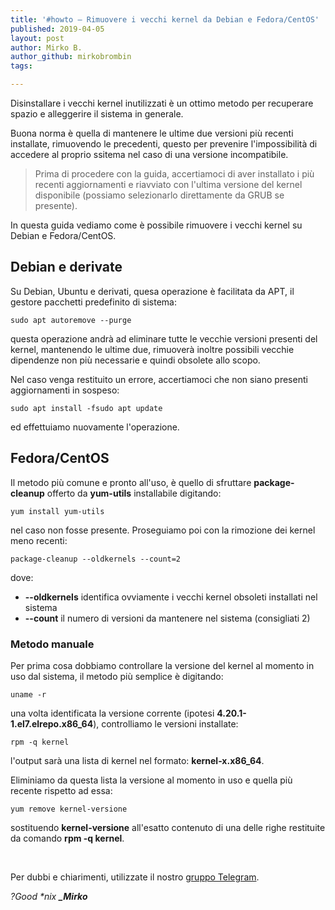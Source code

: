```yaml
---
title: '#howto – Rimuovere i vecchi kernel da Debian e Fedora/CentOS'
published: 2019-04-05
layout: post
author: Mirko B.
author_github: mirkobrombin
tags:

---
```

<p>Disinstallare i vecchi kernel inutilizzati&nbsp;è un ottimo metodo per recuperare spazio e alleggerire il sistema in generale.</p><p>Buona norma è quella di mantenere le ultime due versioni più recenti installate, rimuovendo le precedenti, questo per prevenire l'impossibilità di accedere al proprio ssitema nel caso di una versione incompatibile.</p><blockquote><p>Prima di procedere con la guida, accertiamoci di aver installato i più recenti aggiornamenti e riavviato con l'ultima versione del kernel disponibile (possiamo selezionarlo direttamente da GRUB se presente).</p></blockquote><p>In questa guida vediamo come è possibile rimuovere i vecchi kernel su Debian e&nbsp;Fedora/CentOS.</p><h2>Debian e derivate</h2><p>Su Debian, Ubuntu e derivati, quesa operazione è facilitata da APT, il gestore pacchetti predefinito di sistema:</p><pre><code>sudo apt autoremove --purge</code></pre><p>questa operazione andrà ad eliminare tutte le vecchie versioni presenti del kernel, mantenendo le ultime due, rimuoverà inoltre possibili vecchie dipendenze non più necessarie e quindi obsolete allo scopo.</p><p>Nel caso venga restituito un errore, accertiamoci che non siano presenti aggiornamenti in sospeso:</p><pre><code>sudo apt install -fsudo apt update</code></pre><p>ed&nbsp;effettuiamo nuovamente l'operazione.</p><h2>Fedora/CentOS</h2><p>Il metodo più comune e pronto all'uso, è quello di sfruttare&nbsp;<strong>package-cleanup</strong>&nbsp;offerto da&nbsp;<strong>yum-utils</strong>&nbsp;installabile digitando:</p><pre><code>yum install yum-utils</code></pre><p>nel caso non fosse presente. Proseguiamo poi con&nbsp;la rimozione dei kernel meno recenti:</p><pre><code>package-cleanup --oldkernels --count=2</code></pre><p>dove:</p><ul>	<li><strong>--oldkernels</strong>&nbsp;identifica ovviamente i vecchi kernel obsoleti installati nel sistema</li>	<li><strong>--count</strong>&nbsp;il numero di versioni da mantenere nel sistema (consigliati&nbsp;2)</li></ul><h3>Metodo manuale</h3><p>Per prima cosa dobbiamo controllare la versione del kernel al momento in uso dal sistema, il metodo più semplice è digitando:</p><pre><code>uname -r</code></pre><p>una volta identificata la versione corrente (ipotesi <strong>4.20.1-1.el7.elrepo.x86_64</strong>), controlliamo le versioni installate:</p><pre><code>rpm -q kernel</code></pre><p>l'output sarà una lista di kernel nel formato:&nbsp;<strong>kernel-x.x86_64</strong>.</p><p>Eliminiamo da questa lista la versione al momento in uso e quella più recente rispetto ad essa:</p><pre><code>yum remove kernel-versione</code></pre><p>sostituendo&nbsp;<strong>kernel-versione</strong>&nbsp;all'esatto contenuto di una delle righe restituite da comando&nbsp;<strong>rpm -q kernel</strong>.</p><p>&nbsp;</p><p>Per dubbi e chiarimenti, utilizzate il nostro&nbsp;<a href="https://t.me/gentedilinux">gruppo Telegram</a>.</p><p><em>?Good *nix&nbsp;</em><strong><em>_Mirko</em></strong></p>